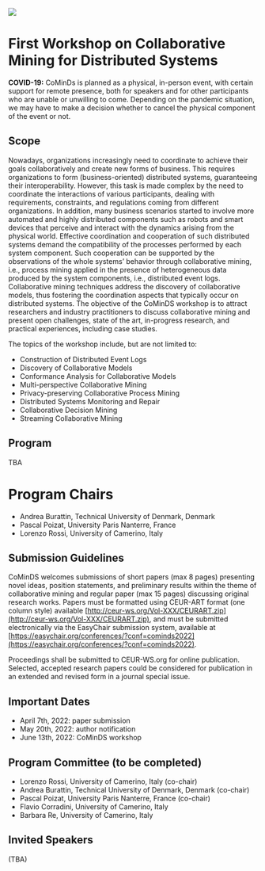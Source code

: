 [![](https://www.discotec.org/2022/discotec2022-banner.jpeg)](https://www.discotec.org/2022/)

# First Workshop on Collaborative Mining for Distributed Systems


**COVID-19:** CoMinDs is planned as a physical, in-person event, with certain support for remote presence, both for speakers and for other participants who are unable or unwilling to come. Depending on the 
pandemic situation, we may have to make a decision whether to cancel the physical component of the event or not.


## Scope 

Nowadays, organizations increasingly need to coordinate to achieve their goals collaboratively and create new forms of business. This requires organizations to form (business-oriented) distributed systems, guaranteeing their interoperability. However, this task is made complex by the need to coordinate the interactions of various participants, dealing with requirements, constraints, and regulations coming from different organizations. In addition, many business scenarios started to involve more automated and highly distributed components such as robots and smart devices that perceive and interact with the dynamics arising from the physical world. 
Effective coordination and cooperation of such distributed systems demand the compatibility of the processes performed by each system component. Such cooperation can be supported by the observations of the whole systems’ behavior through collaborative mining, i.e., process mining applied in the presence of heterogeneous data produced by the system components, i.e., distributed event logs. Collaborative mining techniques address the discovery of collaborative models, thus fostering the coordination aspects that typically occur on distributed systems.
The objective of the CoMinDS workshop is to attract researchers and industry practitioners to discuss collaborative mining and present open challenges, state of the art, in-progress research, and practical experiences, including case studies. 

The topics of the workshop include, but are not limited to:
* Construction of Distributed Event Logs
* Discovery of Collaborative Models
* Conformance Analysis for Collaborative Models
* Multi-perspective Collaborative Mining
* Privacy-preserving Collaborative Process Mining
* Distributed Systems Monitoring and Repair
* Collaborative Decision Mining 
* Streaming Collaborative Mining

## Program
TBA

# Program Chairs

- Andrea Burattin, Technical University of Denmark, Denmark
- Pascal Poizat, University Paris Nanterre, France
- Lorenzo Rossi, University of Camerino, Italy

## Submission Guidelines
CoMinDS welcomes submissions of short papers (max 8 pages) presenting novel ideas, position statements, and preliminary results within the theme of collaborative mining and regular paper (max 15 pages) discussing original research works. 
Papers must be formatted using CEUR-ART format (one column style) available [http://ceur-ws.org/Vol-XXX/CEURART.zip](http://ceur-ws.org/Vol-XXX/CEURART.zip), and must be submitted electronically via the EasyChair submission system, available at [https://easychair.org/conferences/?conf=cominds2022](https://easychair.org/conferences/?conf=cominds2022).

Proceedings shall be submitted to CEUR-WS.org for online publication. Selected, accepted research papers could be considered for publication in an extended and revised form in a journal special issue.

## Important Dates
-   April 7th, 2022: paper submission 
-   May 20th, 2022: author notification 
-   June 13th, 2022: CoMinDS workshop

## Program Committee (to be completed)
- Lorenzo Rossi, University of Camerino, Italy (co-chair)
- Andrea Burattin, Technical University of Denmark, Denmark (co-chair)
- Pascal Poizat, University Paris Nanterre, France (co-chair)
- Flavio Corradini, University of Camerino, Italy  
- Barbara Re, University of Camerino, Italy


## Invited Speakers
(TBA)
